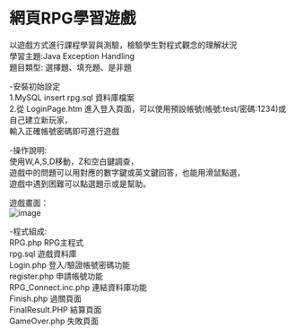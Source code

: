 # 網頁RPG學習遊戲

  以遊戲方式進行課程學習與測驗，檢驗學生對程式觀念的理解狀況<br>
  學習主題:Java Exception Handling<br>
  題目類型: 選擇題、填充題、是非題<br>


-安裝初始設定<br>
  1.MySQL insert rpg.sql 資料庫檔案<br>
  2.從 LoginPage.htm 進入登入頁面，可以使用預設帳號(帳號:test/密碼:1234)或自己建立新玩家，<br>
    輸入正確帳號密碼即可進行遊戲<br>


-操作說明:<br>
  使用W,A,S,D移動，Z和空白鍵調查，<br>
  遊戲中的問題可以用對應的數字鍵或英文鍵回答，也能用滑鼠點選，<br>
  遊戲中遇到困難可以點選題示或是幫助。<br>

遊戲畫面：<br>
![image](https://i.imgur.com/aR9HWGS.png)<br>

-程式組成:<br>
  RPG.php                 RPG主程式<br>
  rpg.sql                 遊戲資料庫<br>
  Login.php               登入/驗證帳號密碼功能<br>
  register.php            申請帳號功能<br>
  RPG_Connect.inc.php     連結資料庫功能<br>
  Finish.php              過關頁面<br>
  FinalResult.PHP         結算頁面<br>
  GameOver.php            失敗頁面<br>
